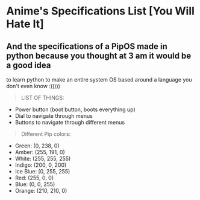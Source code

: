 # Anime's Specifications List [You Will Hate It]
## And the specifications of a PipOS made in python because you thought at 3 am it would be a good idea
to learn python to make an entire system OS based around a language you don't even know :)))))

> LIST OF THINGS:
- Power button (boot button, boots everything up)
- Dial to navigate through menus
- Buttons to navigate through different menus


> Different Pip colors:
- Green: (0, 238, 0)
- Amber: (255, 191, 0)
- White: (255, 255, 255)
- Indigo: (200, 0, 200)
- Ice Blue: (0, 255, 255)
- Red: (255, 0, 0)
- Blue: (0, 0, 255)
- Orange: (210, 210, 0)